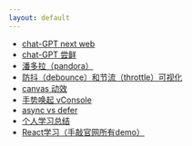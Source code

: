 ```yaml
---
layout: default
---
```


- <a href="https://ai-next-web.yuyongyu.tech/" target="_blank">chat-GPT next web</a>
- <a href="https://ai.yuyongyu.tech/" target="_blank">chat-GPT 尝鲜</a>
- <a href="/pandora" target="_blank">潘多拉（pandora）</a>
- <a href="/debounce-vs-throttle" target="_blank">防抖（debounce）和节流（throttle）可视化</a>
- <a href="/canvas" target="_blank">canvas 动效</a>
- <a href="/vvconsole" target="_blank">手势唤起 vConsole</a>
- <a href="/async-vs-defer" target="_blank">async vs defer</a>
- <a href="https://blog.yuyongyu.tech/" target="_blank">个人学习总结</a>
- <a href="/react-demo" target="_blank">React学习（手敲官网所有demo）</a>

